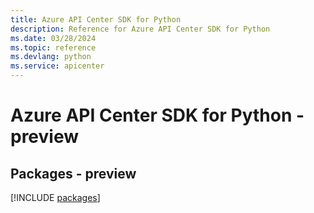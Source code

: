 ```yaml
---
title: Azure API Center SDK for Python
description: Reference for Azure API Center SDK for Python
ms.date: 03/28/2024
ms.topic: reference
ms.devlang: python
ms.service: apicenter
---
```

# Azure API Center SDK for Python - preview
## Packages - preview
[!INCLUDE [packages](api-center-index.md)]